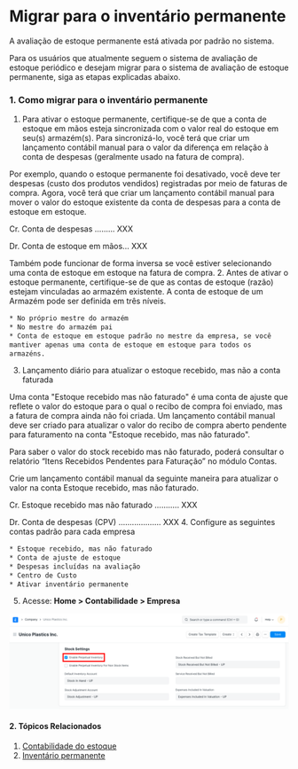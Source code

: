 # Migrar para o inventário permanente



A avaliação de estoque permanente está ativada por padrão no sistema.


Para os usuários que atualmente seguem o sistema de avaliação de estoque periódico e desejam migrar para o sistema de avaliação de estoque permanente, siga as etapas explicadas abaixo.


### 1. Como migrar para o inventário permanente


1. Para ativar o estoque permanente, certifique-se de que a conta de estoque em mãos esteja sincronizada com o valor real do estoque em seu(s) armazém(s). Para sincronizá-lo, você terá que criar um lançamento contábil manual para o valor da diferença em relação à conta de despesas (geralmente usado na fatura de compra).


Por exemplo, quando o estoque permanente foi desativado, você deve ter despesas (custo dos produtos vendidos) registradas por meio de faturas de compra. Agora, você terá que criar um lançamento contábil manual para mover o valor do estoque existente da conta de despesas para a conta de estoque em estoque.


Cr. Conta de despesas ......... XXX


Dr. Conta de estoque em mãos... XXX


Também pode funcionar de forma inversa se você estiver selecionando uma conta de estoque em estoque na fatura de compra.
2. Antes de ativar o estoque permanente, certifique-se de que as contas de estoque (razão) estejam vinculadas ao armazém existente. A conta de estoque de um Armazém pode ser definida em três níveis.


	* No próprio mestre do armazém
	* No mestre do armazém pai
	* Conta de estoque em estoque padrão no mestre da empresa, se você mantiver apenas uma conta de estoque em estoque para todos os armazéns.
3. Lançamento diário para atualizar o estoque recebido, mas não a conta faturada


Uma conta "Estoque recebido mas não faturado" é uma conta de ajuste que reflete o valor do estoque para o qual o recibo de compra foi enviado, mas a fatura de compra ainda não foi criada. Um lançamento contábil manual deve ser criado para atualizar o valor do recibo de compra aberto pendente para faturamento na conta "Estoque recebido, mas não faturado".


Para saber o valor do stock recebido mas não faturado, poderá consultar o relatório “Itens Recebidos Pendentes para Faturação” no módulo Contas.


Crie um lançamento contábil manual da seguinte maneira para atualizar o valor na conta Estoque recebido, mas não faturado.


Cr. Estoque recebido mas não faturado ........... XXX


Dr. Conta de despesas (CPV) ................... XXX
4. Configure as seguintes contas padrão para cada empresa


	* Estoque recebido, mas não faturado
	* Conta de ajuste de estoque
	* Despesas incluídas na avaliação
	* Centro de Custo
	* Ativar inventário permanente
5. Acesse: **Home > Contabilidade > Empresa**


![Inventário permanente](/files/perpetual-1.png)


#### 2. Tópicos Relacionados


1. [Contabilidade do estoque](/docs/pt/stock/accounting-of-inventory-stock)
2. [Inventário permanente](/docs/pt/stock/perpetual-inventory)



